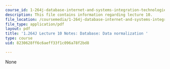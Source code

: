 ```yaml
---
course_id: 1-264j-database-internet-and-systems-integration-technologies-fall-2013
description: This file contains information regarding lecture 10.
file_location: /coursemedia/1-264j-database-internet-and-systems-integration-technologies-fall-2013/8230628ff6c6aeff33f1c096a78f2bd8_MIT1_264JF13_lect_10.pdf
file_type: application/pdf
layout: pdf
title: '1.264J Lecture 10 Notes: Database: Data normalization '
type: course
uid: 8230628ff6c6aeff33f1c096a78f2bd8

---
```

None
